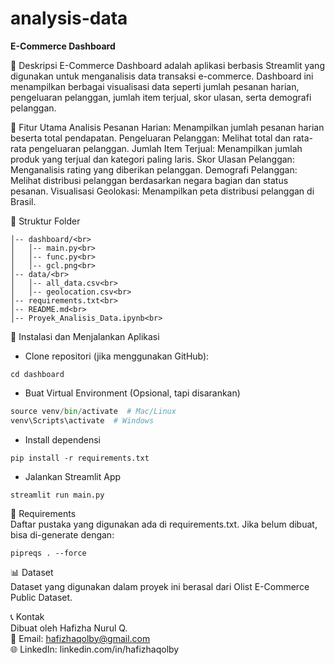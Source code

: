 # analysis-data
**E-Commerce Dashboard**

📌 Deskripsi
E-Commerce Dashboard adalah aplikasi berbasis Streamlit yang digunakan untuk menganalisis data transaksi e-commerce. Dashboard ini menampilkan berbagai visualisasi data seperti jumlah pesanan harian, pengeluaran pelanggan, jumlah item terjual, skor ulasan, serta demografi pelanggan.

🚀 Fitur Utama
Analisis Pesanan Harian: Menampilkan jumlah pesanan harian beserta total pendapatan.
Pengeluaran Pelanggan: Melihat total dan rata-rata pengeluaran pelanggan.
Jumlah Item Terjual: Menampilkan jumlah produk yang terjual dan kategori paling laris.
Skor Ulasan Pelanggan: Menganalisis rating yang diberikan pelanggan.
Demografi Pelanggan: Melihat distribusi pelanggan berdasarkan negara bagian dan status pesanan.
Visualisasi Geolokasi: Menampilkan peta distribusi pelanggan di Brasil.

📂 Struktur Folder <br>
```
│-- dashboard/<br>
│   │-- main.py<br>
│   │-- func.py<br>
│   │-- gcl.png<br>
│-- data/<br>
│   │-- all_data.csv<br>
│   │-- geolocation.csv<br>
│-- requirements.txt<br>
│-- README.md<br>
│-- Proyek_Analisis_Data.ipynb<br>
```

🔧 Instalasi dan Menjalankan Aplikasi
- Clone repositori (jika menggunakan GitHub):
```git clone https://github.com/hafizhaqolby/analysis-data.git
cd dashboard
```
- Buat Virtual Environment (Opsional, tapi disarankan)
```python -m venv venv
source venv/bin/activate  # Mac/Linux
venv\Scripts\activate  # Windows
```
- Install dependensi
```
pip install -r requirements.txt
```
- Jalankan Streamlit App
```
streamlit run main.py
```

📜 Requirements<br>
Daftar pustaka yang digunakan ada di requirements.txt. Jika belum dibuat, bisa di-generate dengan:
```
pipreqs . --force
```

📊 Dataset<br>
Dataset yang digunakan dalam proyek ini berasal dari Olist E-Commerce Public Dataset.

📞 Kontak<br>
Dibuat oleh Hafizha Nurul Q.<br>
📧 Email: hafizhaqolby@gmail.com<br>
🌐 LinkedIn: linkedin.com/in/hafizhaqolby<br>
